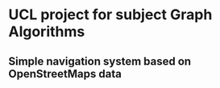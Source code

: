 # UCL project for subject Graph Algorithms

Simple navigation system based on OpenStreetMaps data 
--


